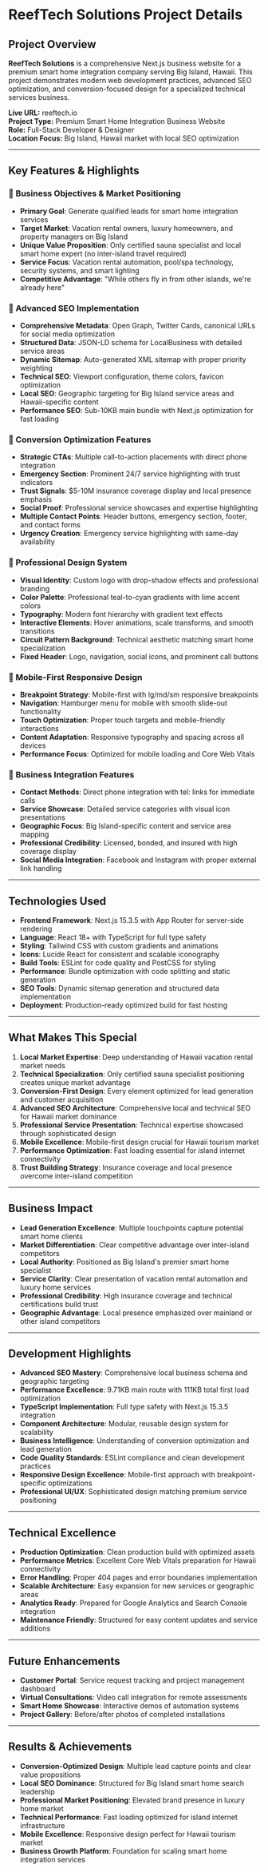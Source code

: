 # ReefTech Solutions Project Details

## Project Overview
**ReefTech Solutions** is a comprehensive Next.js business website for a premium smart home integration company serving Big Island, Hawaii. This project demonstrates modern web development practices, advanced SEO optimization, and conversion-focused design for a specialized technical services business.

**Live URL:** reeftech.io  
**Project Type:** Premium Smart Home Integration Business Website  
**Role:** Full-Stack Developer & Designer  
**Location Focus:** Big Island, Hawaii market with local SEO optimization

---

## Key Features & Highlights

### 🎯 Business Objectives & Market Positioning
- **Primary Goal**: Generate qualified leads for smart home integration services
- **Target Market**: Vacation rental owners, luxury homeowners, and property managers on Big Island
- **Unique Value Proposition**: Only certified sauna specialist and local smart home expert (no inter-island travel required)
- **Service Focus**: Vacation rental automation, pool/spa technology, security systems, and smart lighting
- **Competitive Advantage**: "While others fly in from other islands, we're already here"

### 🚀 Advanced SEO Implementation
- **Comprehensive Metadata**: Open Graph, Twitter Cards, canonical URLs for social media optimization
- **Structured Data**: JSON-LD schema for LocalBusiness with detailed service areas
- **Dynamic Sitemap**: Auto-generated XML sitemap with proper priority weighting
- **Technical SEO**: Viewport configuration, theme colors, favicon optimization
- **Local SEO**: Geographic targeting for Big Island service areas and Hawaii-specific content
- **Performance SEO**: Sub-10KB main bundle with Next.js optimization for fast loading

### 💼 Conversion Optimization Features
- **Strategic CTAs**: Multiple call-to-action placements with direct phone integration
- **Emergency Section**: Prominent 24/7 service highlighting with trust indicators
- **Trust Signals**: $5-10M insurance coverage display and local presence emphasis
- **Social Proof**: Professional service showcases and expertise highlighting
- **Multiple Contact Points**: Header buttons, emergency section, footer, and contact forms
- **Urgency Creation**: Emergency service highlighting with same-day availability

### 🎨 Professional Design System
- **Visual Identity**: Custom logo with drop-shadow effects and professional branding
- **Color Palette**: Professional teal-to-cyan gradients with lime accent colors
- **Typography**: Modern font hierarchy with gradient text effects
- **Interactive Elements**: Hover animations, scale transforms, and smooth transitions
- **Circuit Pattern Background**: Technical aesthetic matching smart home specialization
- **Fixed Header**: Logo, navigation, social icons, and prominent call buttons

### 📱 Mobile-First Responsive Design
- **Breakpoint Strategy**: Mobile-first with lg/md/sm responsive breakpoints
- **Navigation**: Hamburger menu for mobile with smooth slide-out functionality
- **Touch Optimization**: Proper touch targets and mobile-friendly interactions
- **Content Adaptation**: Responsive typography and spacing across all devices
- **Performance Focus**: Optimized for mobile loading and Core Web Vitals

### 🏢 Business Integration Features
- **Contact Methods**: Direct phone integration with tel: links for immediate calls
- **Service Showcase**: Detailed service categories with visual icon presentations
- **Geographic Focus**: Big Island-specific content and service area mapping
- **Professional Credibility**: Licensed, bonded, and insured with high coverage display
- **Social Media Integration**: Facebook and Instagram with proper external link handling

---

## Technologies Used
- **Frontend Framework**: Next.js 15.3.5 with App Router for server-side rendering
- **Language**: React 18+ with TypeScript for full type safety
- **Styling**: Tailwind CSS with custom gradients and animations
- **Icons**: Lucide React for consistent and scalable iconography
- **Build Tools**: ESLint for code quality and PostCSS for styling
- **Performance**: Bundle optimization with code splitting and static generation
- **SEO Tools**: Dynamic sitemap generation and structured data implementation
- **Deployment**: Production-ready optimized build for fast hosting

---

## What Makes This Special
1. **Local Market Expertise**: Deep understanding of Hawaii vacation rental market needs
2. **Technical Specialization**: Only certified sauna specialist positioning creates unique market advantage
3. **Conversion-First Design**: Every element optimized for lead generation and customer acquisition
4. **Advanced SEO Architecture**: Comprehensive local and technical SEO for Hawaii market dominance
5. **Professional Service Presentation**: Technical expertise showcased through sophisticated design
6. **Mobile Excellence**: Mobile-first design crucial for Hawaii tourism market
7. **Performance Optimization**: Fast loading essential for island internet connectivity
8. **Trust Building Strategy**: Insurance coverage and local presence overcome inter-island competition

---

## Business Impact
- **Lead Generation Excellence**: Multiple touchpoints capture potential smart home clients
- **Market Differentiation**: Clear competitive advantage over inter-island competitors
- **Local Authority**: Positioned as Big Island's premier smart home specialist
- **Service Clarity**: Clear presentation of vacation rental automation and luxury home services
- **Professional Credibility**: High insurance coverage and technical certifications build trust
- **Geographic Advantage**: Local presence emphasized over mainland or other island competitors

---

## Development Highlights
- **Advanced SEO Mastery**: Comprehensive local business schema and geographic targeting
- **Performance Excellence**: 9.71KB main route with 111KB total first load optimization
- **TypeScript Implementation**: Full type safety with Next.js 15.3.5 integration
- **Component Architecture**: Modular, reusable design system for scalability
- **Business Intelligence**: Understanding of conversion optimization and lead generation
- **Code Quality Standards**: ESLint compliance and clean development practices
- **Responsive Design Excellence**: Mobile-first approach with breakpoint-specific optimizations
- **Professional UI/UX**: Sophisticated design matching premium service positioning

---

## Technical Excellence
- **Production Optimization**: Clean production build with optimized assets
- **Performance Metrics**: Excellent Core Web Vitals preparation for Hawaii connectivity
- **Error Handling**: Proper 404 pages and error boundaries implementation
- **Scalable Architecture**: Easy expansion for new services or geographic areas
- **Analytics Ready**: Prepared for Google Analytics and Search Console integration
- **Maintenance Friendly**: Structured for easy content updates and service additions

---

## Future Enhancements
- **Customer Portal**: Service request tracking and project management dashboard
- **Virtual Consultations**: Video call integration for remote assessments
- **Smart Home Showcase**: Interactive demos of automation systems
- **Project Gallery**: Before/after photos of completed installations

---

## Results & Achievements
- **Conversion-Optimized Design**: Multiple lead capture points and clear value propositions
- **Local SEO Dominance**: Structured for Big Island smart home search leadership
- **Professional Market Positioning**: Elevated brand presence in luxury home market
- **Technical Performance**: Fast loading optimized for island internet infrastructure
- **Mobile Excellence**: Responsive design perfect for Hawaii tourism market
- **Business Growth Platform**: Foundation for scaling smart home integration services
